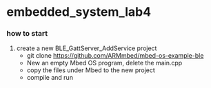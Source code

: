 # embedded_system_lab4

### how to start
1. create a new BLE_GattServer_AddService project
    - git clone https://github.com/ARMmbed/mbed-os-example-ble
    - New an empty Mbed OS program, delete the main.cpp
    - copy the files under Mbed to the new project
    - compile and run
